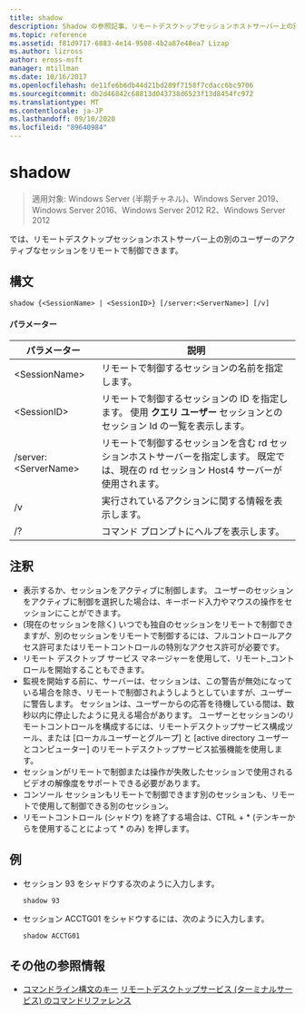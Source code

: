 ```yaml
---
title: shadow
description: Shadow の参照記事。リモートデスクトップセッションホストサーバー上の別のユーザーのアクティブなセッションをリモートで制御できます。
ms.topic: reference
ms.assetid: f81d9717-6883-4e14-9508-4b2a87e48ea7 Lizap
ms.author: lizross
author: eross-msft
manager: mtillman
ms.date: 10/16/2017
ms.openlocfilehash: de11fe6b6db44d21bd289f7158f7cdacc6bc9706
ms.sourcegitcommit: db2d46842c68813d043738d6523f13d8454fc972
ms.translationtype: MT
ms.contentlocale: ja-JP
ms.lasthandoff: 09/10/2020
ms.locfileid: "89640984"
---
```

# <a name="shadow"></a>shadow

> 適用対象: Windows Server (半期チャネル)、Windows Server 2019、Windows Server 2016、Windows Server 2012 R2、Windows Server 2012

では、リモートデスクトップセッションホストサーバー上の別のユーザーのアクティブなセッションをリモートで制御できます。



## <a name="syntax"></a>構文
```
shadow {<SessionName> | <SessionID>} [/server:<ServerName>] [/v]
```

#### <a name="parameters"></a>パラメーター
|パラメーター|説明|
|-------|--------|
|\<SessionName>|リモートで制御するセッションの名前を指定します。|
|\<SessionID>|リモートで制御するセッションの ID を指定します。 使用 **クエリ ユーザー** セッションとのセッション Id の一覧を表示します。|
|/server:\<ServerName>|リモートで制御するセッションを含む rd セッションホストサーバーを指定します。 既定では、現在の rd セッション Host4 サーバーが使用されます。|
|/v|実行されているアクションに関する情報を表示します。|
|/?|コマンド プロンプトにヘルプを表示します。|

## <a name="remarks"></a>注釈
-   表示するか、セッションをアクティブに制御します。 ユーザーのセッションをアクティブに制御を選択した場合は、キーボード入力やマウスの操作をセッションにことができます。
-   (現在のセッションを除く) いつでも独自のセッションをリモートで制御できますが、別のセッションをリモートで制御するには、フルコントロールアクセス許可またはリモートコントロールの特別なアクセス許可が必要です。
-   リモート デスクトップ サービス マネージャーを使用して、リモート_コントロールを開始することもできます。
-   監視を開始する前に、サーバーは、セッションは、この警告が無効になっている場合を除き、リモートで制御されようしようとしていますが、ユーザーに警告します。 セッションは、ユーザーからの応答を待機している間は、数秒以内に停止したように見える場合があります。 ユーザーとセッションのリモートコントロールを構成するには、リモートデスクトップサービス構成ツール、または [ローカルユーザーとグループ] と [active directory ユーザーとコンピューター] のリモートデスクトップサービス拡張機能を使用します。
-   セッションがリモートで制御または操作が失敗したセッションで使用されるビデオの解像度をサポートできる必要があります。
-   コンソール セッションもリモートで制御できます別のセッションも、リモートで使用して制御できる別のセッション。
-   リモートコントロール (シャドウ) を終了する場合は、CTRL + \* (テンキーからを使用することによって \* のみ) を押します。

## <a name="examples"></a>例
-   セッション 93 をシャドウする次のように入力します。
    ```
    shadow 93
    ```
-   セッション ACCTG01 をシャドウするには、次のように入力します。
    ```
    shadow ACCTG01
    ```

## <a name="additional-references"></a>その他の参照情報
- [コマンドライン構文のキー](command-line-syntax-key.md) 
[リモートデスクトップサービス (ターミナルサービス) のコマンドリファレンス](remote-desktop-services-terminal-services-command-reference.md)

